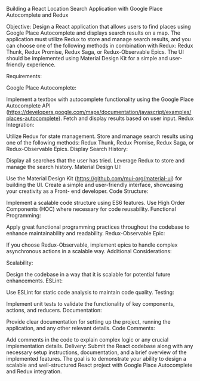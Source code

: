 Building a React Location Search Application with Google Place Autocomplete and Redux

Objective:
Design a React application that allows users to find places using Google Place 
Autocomplete and displays search results on a map. The application must utilize Redux 
to store and manage search results, and you can choose one of the following methods 
in combination with Redux: Redux Thunk, Redux Promise, Redux Saga, or Redux-Observable
 Epics. The UI should be implemented using Material Design Kit for a simple and user-
friendly experience.

Requirements:

Google Place Autocomplete:

Implement a textbox with autocomplete functionality using the Google Place 
Autocomplete API (https://developers.google.com/maps/documentation/javascript/examples/places-autocomplete).
Fetch and display results based on user input.
Redux Integration:

Utilize Redux for state management.
Store and manage search results using one of the following methods: Redux Thunk,
 Redux Promise, Redux Saga, or Redux-Observable Epics.
Display Search History:

Display all searches that the user has tried.
Leverage Redux to store and manage the search history.
Material Design UI:

Use the Material Design Kit (https://github.com/mui-org/material-ui) for building the 
UI.
Create a simple and user-friendly interface, showcasing your creativity as a Front-
end developer.
Code Structure:

Implement a scalable code structure using ES6 features.
Use High Order Components (HOC) where necessary for code reusability.
Functional Programming:

Apply great functional programming practices throughout the codebase to enhance 
maintainability and readability.
Redux-Observable Epic:

If you choose Redux-Observable, implement epics to handle complex asynchronous 
actions in a scalable way.
Additional Considerations:

Scalability:

Design the codebase in a way that it is scalable for potential future enhancements.
ESLint:

Use ESLint for static code analysis to maintain code quality.
Testing:

Implement unit tests to validate the functionality of key components, actions, and 
reducers.
Documentation:

Provide clear documentation for setting up the project, running the application, and 
any other relevant details.
Code Comments:

Add comments in the code to explain complex logic or any crucial implementation 
details.
Delivery:
Submit the React codebase along with any necessary setup instructions, documentation, 
and a brief overview of the implemented features. The goal is to demonstrate your 
ability to design a scalable and well-structured React project with Google Place 
Autocomplete and Redux integration.